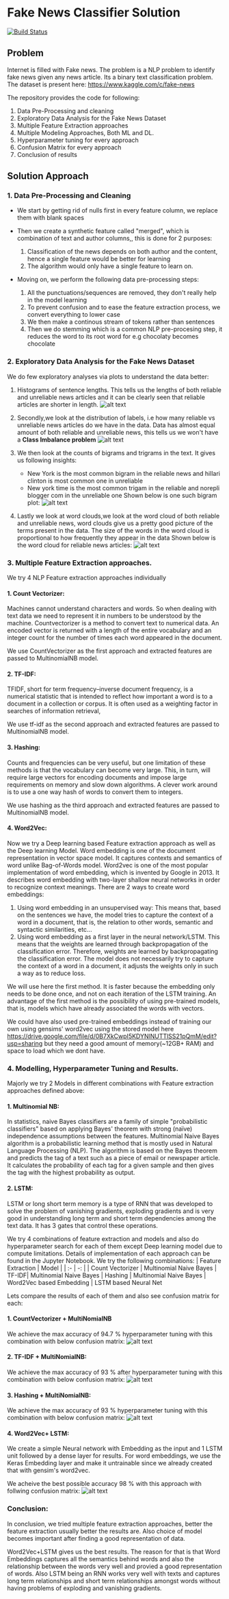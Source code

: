 # Fake News Classifier Solution
[![Build Status](https://travis-ci.org/joemccann/dillinger.svg?branch=master)](https://travis-ci.org/joemccann/dillinger)

## Problem
Internet is filled with Fake news. The problem is a NLP  problem to identify fake news given any news article. Its a binary text classification problem. The dataset is present here: 
https://www.kaggle.com/c/fake-news

The repository provides the code for following:
1.  Data Pre-Processing and cleaning
2. Exploratory Data Analysis for the Fake News Dataset
3. Multiple Feature Extraction approaches
4. Multiple Modeling Approaches, Both ML and DL.
5. Hyperparameter tuning for every approach
6. Confusion Matrix for every approach
7. Conclusion of results


## Solution Approach

### 1. Data Pre-Processing and Cleaning 
- We start by getting rid of nulls first in every feature column, we replace them with blank spaces
- Then we create a synthetic feature called "merged", which is combination of text and author columns,, this is done for 2 purposes:
    1. Classification of the news depends on both author and the content, hence a single feature would be better for learning
   2. The algorithm would only have a single feature to learn on.
   
- Moving on, we perform the following data pre-processing steps:
    1. All the punctuations/sequences are removed, they don't really help in the model learning
    2. To prevent confusion and to ease the feature extraction process, we convert everything to lower case
    3. We then make a continous stream of tokens rather than sentences
    4. Then we do stemming which is a common NLP pre-procesing step, it reduces the word to its root word for e.g chocolaty becomes chocolate   
    
### 2. Exploratory Data Analysis for the Fake News Dataset
We do few exploratory analyses via plots to understand the data better:

1. Histograms of sentence lengths. This tells us the lengths of both reliable and unreliable news articles and it can be clearly seen that reliable articles are shorter in length.
 ![alt text](https://github.com/umang-sh/FakeNewsClassifierSolution/blob/main/screenshots/histogramoflengths.png)

2. Secondly,we look at the distribution of labels, i.e how many reliable vs unreliable news articles do we have in the data. Data has almost equal amount of both reliable and unreliable news, this tells us we won't have a **Class Imbalance problem** 
![alt text](https://github.com/umang-sh/FakeNewsClassifierSolution/blob/main/screenshots/histogramoflengths.png)

3. We then look at the counts of bigrams and trigrams in the text. It gives us following insights:
   - New York is the most common bigram in the reliable news and hillari clinton is most common one in unreliable
   - New york time is the most common trigam in the reliable and norepli blogger com in the unreliable one
Shown below is one such bigram plot:
![alt text](https://github.com/umang-sh/FakeNewsClassifierSolution/blob/main/screenshots/bigrams.png)

4. Lastly we look at word clouds,we look at the word cloud of both reliable and unreliable news, word clouds give us a pretty good picture of the terms present in the data. The size of the words in the word cloud is proportional to how frequently they appear in the data
Shown below is the word cloud for reliable news articles:
![alt text](https://github.com/umang-sh/FakeNewsClassifierSolution/blob/main/screenshots/reliablewordcloud.png)


### 3. Multiple Feature Extraction approaches.
We try 4 NLP Feature extraction approaches individually

#### 1. Count Vectorizer:
Machines cannot understand characters and words. So when dealing with text data we need to represent it in numbers to be understood by the machine. Countvectorizer is a method to convert text to numerical data. An encoded vector is returned with a length of the entire vocabulary and an integer count for the number of times each word appeared in the document.

We use CountVectorizer as the first approach and extracted features are passed to MultinomialNB model.

#### 2. TF-IDF:
TFIDF, short for term frequency–inverse document frequency, is a numerical statistic that is intended to reflect how important a word is to a document in a collection or corpus. It is often used as a weighting factor in searches of information retrieval,

We use tf-idf as the second approach and extracted features are passed to MultinomialNB model.

#### 3. Hashing:
Counts and frequencies can be very useful, but one limitation of these methods is that the vocabulary can become very large.
This, in turn, will require large vectors for encoding documents and impose large requirements on memory and slow down algorithms.
A clever work around is to use a one way hash of words to convert them to integers.

We use hashing as the third approach and extracted features are passed to MultinomialNB model.

#### 4. Word2Vec:
Now we try a Deep learning based Feature extraction approach as well as the Deep learning Model.
Word embedding is one of the document representation in vector space model. It captures contexts and semantics of word unlike Bag-of-Words model. 
Word2vec is one of the most popular implementation of word embedding, which is invented by Google in 2013. It describes word embedding with two-layer shallow neural networks in order to recognize context meanings.
There are 2 ways to create word embeddings:

1. Using word embedding in an unsupervised way: This means that, based on the sentences we have, the model tries to capture the context of a word in a document, that is, the relation to other words, semantic and syntactic similarities, etc...
2. Using word embedding as a first layer in the neural network/LSTM. This means that the weights are learned through backpropagation of the classification error. Therefore, weights are learned by backpropagating the classification error. The model does not necessarily try to capture the context of a word in a document, it adjusts the weights only in such a way as to reduce loss.

We will use here the first method. It is faster because the embedding only needs to be done once, and not on each iteration of the LSTM training. An advantage of the first method is the possibility of using pre-trained models, that is, models which have already associated the words with vectors.

We could have also used pre-trained embeddings instead of training our own using gensims' word2vec using the stored model here  https://drive.google.com/file/d/0B7XkCwpI5KDYNlNUTTlSS21pQmM/edit?usp=sharing 
 but they need a good amount of memory(~12GB+ RAM) and space to load which we dont have.

### 4. Modelling, Hyperparameter Tuning and Results.
Majorly we try 2 Models in different combinations with Feature extraction approaches defined above:

#### 1. Multinomial NB:
In statistics, naive Bayes classifiers are a family of simple "probabilistic classifiers" based on applying Bayes' theorem with strong (naïve) independence assumptions between the features.
Multinomial Naive Bayes algorithm is a probabilistic learning method that is mostly used in Natural Language Processing (NLP). The algorithm is based on the Bayes theorem and predicts the tag of a text such as a piece of email or newspaper article. It calculates the probability of each tag for a given sample and then gives the tag with the highest probability as output.

#### 2. LSTM:
LSTM or long short term memory is a type of RNN that was developed to solve the problem of vanishing gradients, exploding gradients and is very good in understanding long term and short term dependencies among the text data. It has 3 gates that control these operations.


We try 4 combinations of feature extraction and models and also do hyperparameter search for each of them except Deep learning model due to compute limitations. Details of implementation of each approach can be found in the Jupyter Notebook.
We try the following combinations:
| Feature Extraction | Model |
| :- | -: | 
| Count Vectorizer | Multinomial Naive Bayes 
| TF-IDF| Multinomial Naive Bayes 
| Hashing | Multinomial Naive Bayes 
| Word2Vec based Embedding | LSTM based Neural Net 

Lets compare the results of each of them and also see confusion matrix for each:

#### 1. CountVectorizer + MultiNomialNB
We achieve the max accuracy of 94.7 % hyperparameter tuning with this combination with below confusion matrix:
![alt text](https://github.com/umang-sh/FakeNewsClassifierSolution/blob/main/screenshots/confusionm1.png)

#### 2. TF-IDF + MultiNomialNB:
We achieve the max accuracy of 93 % after hyperparameter tuning with this combination with below confusion matrix:
![alt text](https://github.com/umang-sh/FakeNewsClassifierSolution/blob/main/screenshots/confusionm2.png)

#### 3. Hashing + MultiNomialNB:
We achieve the max accuracy of 93 % hyperparameter tuning with this combination with below confusion matrix:
![alt text](https://github.com/umang-sh/FakeNewsClassifierSolution/blob/main/screenshots/confusionm3.png)

#### 4. Word2Vec+ LSTM:
We create a simple Neural network with Embedding as the input and 1 LSTM unit followed by a dense layer  for results. For word embeddings, we use the Keras Embedding layer and make it untrainable since we already created that with gensim's word2vec.

We acheive the best possible accuracy 98 % with this approach with follwing confusion matrix:
![alt text](https://github.com/umang-sh/FakeNewsClassifierSolution/blob/main/screenshots/confusionm4.png)


### Conclusion:
In conclusion, we tried multiple feature extraction approaches, better the feature extraction usually better the results are. Also choice of model becomes important after finding a good representation of data.

Word2Vec+LSTM gives us the best results. The reason for that is that Word Embeddings captures all the semantics behind words and also the relationship between the words very well and provied a good representation of words. Also LSTM being an RNN works very well with texts and captures long term relationships and short term relationships amongst words without having problems of exploding and vanishing gradients.
